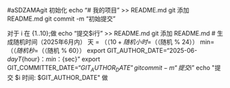 #aSDZAMAgit 初始化
echo “# 我的项目” >> README.md
git 添加 README.md
git commit -m “初始提交”

对于 i 在 {1..10};做
echo “提交$i行” >> README.md
git 添加 README.md
    # 生成随机时间（2025年6月内）
天 = $（（10 + 随机 % 10））
小时=$（（随机 % 24））
min=$（（随机 % 60））
秒=$（（随机 % 60））
export GIT_AUTHOR_DATE=“2025-06-${day}T${hour}：${min}：${sec}”
export GIT_COMMITTER_DATE=“$GIT_AUTHOR_DATE”
git commit -m “提交$i”
    echo "提交 $i 时间: $GIT_AUTHOR_DATE"
做
